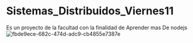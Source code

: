 # Sistemas_Distribuidos_Viernes11
Es un proyecto de la facultad con la finalidad de Aprender mas De nodejs  
![fbde9ece-682c-474d-adc9-cb4855e7387e](https://user-images.githubusercontent.com/68921824/122087994-ba2d6080-cddb-11eb-92d6-7efdb6979e5e.jpg)
